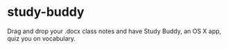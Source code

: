 # study-buddy
Drag and drop your .docx class notes and have Study Buddy, an OS X app, quiz you on vocabulary. 
